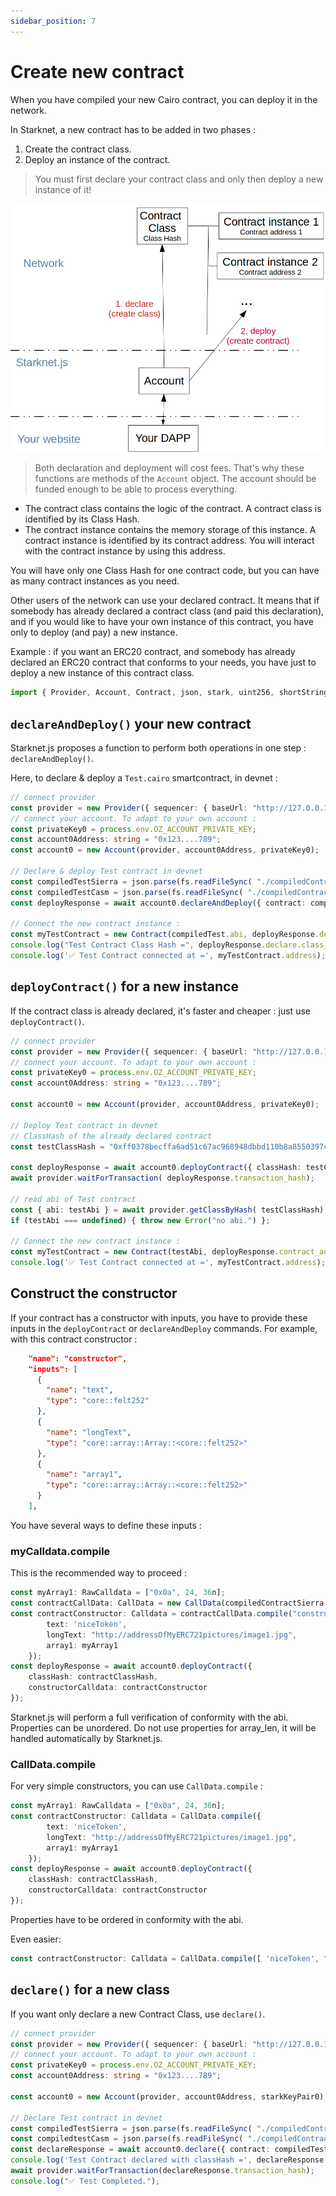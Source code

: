 ```yaml
---
sidebar_position: 7
---
```


# Create new contract

When you have compiled your new Cairo contract, you can deploy it in the network.

In Starknet, a new contract has to be added in two phases :

1. Create the contract class.
2. Deploy an instance of the contract.

> You must first declare your contract class and only then deploy a new instance of it!

![](./pictures/createContract.png)

> Both declaration and deployment will cost fees. That's why these functions are methods of the `Account` object. The account should be funded enough to be able to process everything.

- The contract class contains the logic of the contract. A contract class is identified by its Class Hash.
- The contract instance contains the memory storage of this instance. A contract instance is identified by its contract address. You will interact with the contract instance by using this address.

You will have only one Class Hash for one contract code, but you can have as many contract instances as you need.

Other users of the network can use your declared contract. It means that if somebody has already declared a contract class (and paid this declaration), and if you would like to have your own instance of this contract, you have only to deploy (and pay) a new instance.

Example : if you want an ERC20 contract, and somebody has already declared an ERC20 contract that conforms to your needs, you have just to deploy a new instance of this contract class.

```typescript
import { Provider, Account, Contract, json, stark, uint256, shortString } from "starknet";
```

## `declareAndDeploy()` your new contract

Starknet.js proposes a function to perform both operations in one step : `declareAndDeploy()`.

Here, to declare & deploy a `Test.cairo` smartcontract, in devnet :

```typescript
// connect provider
const provider = new Provider({ sequencer: { baseUrl: "http://127.0.0.1:5050" } });
// connect your account. To adapt to your own account :
const privateKey0 = process.env.OZ_ACCOUNT_PRIVATE_KEY;
const account0Address: string = "0x123....789";
const account0 = new Account(provider, account0Address, privateKey0);

// Declare & deploy Test contract in devnet
const compiledTestSierra = json.parse(fs.readFileSync( "./compiledContracts/test.sierra").toString( "ascii"));
const compiledTestCasm = json.parse(fs.readFileSync( "./compiledContracts/test.casm").toString( "ascii"));
const deployResponse = await account0.declareAndDeploy({ contract: compiledTestSierra, casm: compiledTestCasm });

// Connect the new contract instance :
const myTestContract = new Contract(compiledTest.abi, deployResponse.deploy.contract_address, provider);
console.log("Test Contract Class Hash =", deployResponse.declare.class_hash);
console.log('✅ Test Contract connected at =', myTestContract.address);
```

## `deployContract()` for a new instance

If the contract class is already declared, it's faster and cheaper : just use `deployContract()`.

```typescript
// connect provider
const provider = new Provider({ sequencer: { baseUrl: "http://127.0.0.1:5050" } });
// connect your account. To adapt to your own account :
const privateKey0 = process.env.OZ_ACCOUNT_PRIVATE_KEY;
const account0Address: string = "0x123....789";

const account0 = new Account(provider, account0Address, privateKey0);

// Deploy Test contract in devnet
// ClassHash of the already declared contract
const testClassHash = "0xff0378becffa6ad51c67ac968948dbbd110b8a8550397cf17866afebc6c17d";

const deployResponse = await account0.deployContract({ classHash: testClassHash });
await provider.waitForTransaction( deployResponse.transaction_hash);

// read abi of Test contract
const { abi: testAbi } = await provider.getClassByHash( testClassHash);
if (testAbi === undefined) { throw new Error("no abi.") };

// Connect the new contract instance :
const myTestContract = new Contract(testAbi, deployResponse.contract_address, provider);
console.log('✅ Test Contract connected at =', myTestContract.address);
```

## Construct the constructor

If your contract has a constructor with inputs, you have to provide these inputs in the `deployContract` or `declareAndDeploy` commands.
For example, with this contract constructor :

```json
    "name": "constructor",
    "inputs": [
      {
        "name": "text",
        "type": "core::felt252"
      },
      {
        "name": "longText",
        "type": "core::array::Array::<core::felt252>"
      },
      {
        "name": "array1",
        "type": "core::array::Array::<core::felt252>"
      }
    ],
```

You have several ways to define these inputs :

### myCalldata.compile

This is the recommended way to proceed :

```typescript
const myArray1: RawCalldata = ["0x0a", 24, 36n];
const contractCallData: CallData = new CallData(compiledContractSierra.abi);
const contractConstructor: Calldata = contractCallData.compile("constructor", {
        text: 'niceToken',
        longText: "http://addressOfMyERC721pictures/image1.jpg",
        array1: myArray1
    });
const deployResponse = await account0.deployContract({
    classHash: contractClassHash,
    constructorCalldata: contractConstructor
});
```

Starknet.js will perform a full verification of conformity with the abi. Properties can be unordered. Do not use properties for array_len, it will be handled automatically by Starknet.js.

### CallData.compile

For very simple constructors, you can use `CallData.compile` :

```typescript
const myArray1: RawCalldata = ["0x0a", 24, 36n];
const contractConstructor: Calldata = CallData.compile({
        text: 'niceToken',
        longText: "http://addressOfMyERC721pictures/image1.jpg",
        array1: myArray1
    });
const deployResponse = await account0.deployContract({
    classHash: contractClassHash,
    constructorCalldata: contractConstructor
});
```

Properties have to be ordered in conformity with the abi.

Even easier:

```typescript
const contractConstructor: Calldata = CallData.compile([ 'niceToken', "http://addressOfMyERC721pictures/image1.jpg", myArray1]);
```

## `declare()` for a new class

If you want only declare a new Contract Class, use `declare()`.

```typescript
// connect provider
const provider = new Provider({ sequencer: { baseUrl: "http://127.0.0.1:5050" } });
// connect your account. To adapt to your own account :
const privateKey0 = process.env.OZ_ACCOUNT_PRIVATE_KEY;
const account0Address: string = "0x123....789";

const account0 = new Account(provider, account0Address, starkKeyPair0);

// Declare Test contract in devnet
const compiledTestSierra = json.parse(fs.readFileSync( "./compiledContracts/test.sierra").toString("ascii"));
const compiledtestCasm = json.parse(fs.readFileSync( "./compiledContracts/test.casm").toString("ascii"));
const declareResponse = await account0.declare({ contract: compiledTestSierra, casm: compiledTestCasm });
console.log('Test Contract declared with classHash =', declareResponse.class_hash);
await provider.waitForTransaction(declareResponse.transaction_hash);
console.log("✅ Test Completed.");
```
